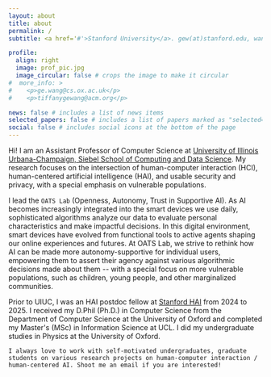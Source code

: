 ```yaml
---
layout: about
title: about
permalink: /
subtitle: <a href='#'>Stanford University</a>. gew(at)stanford.edu, wangge(at)illinois.edu

profile:
  align: right
  image: prof_pic.jpg
  image_circular: false # crops the image to make it circular
#  more_info: >
#    <p>ge.wang@cs.ox.ac.uk</p>
#    <p>tiffanygewang@acm.org</p>

news: false # includes a list of news items
selected_papers: false # includes a list of papers marked as "selected={true}"
social: false # includes social icons at the bottom of the page
---
```

Hi! I am an Assistant Professor of Computer Science at [University of Illinois Urbana-Champaign, Siebel School of Computing and Data Science](https://cs.illinois.edu/). My research focuses on the intersection of human-computer interaction (HCI), human-centered artificial intelligence (HAI), and usable security and privacy, with a special emphasis on vulnerable populations.

I lead the `OATS Lab` (Openness, Autonomy, Trust in Supportive AI). As AI becomes increasingly integrated into the smart devices we use daily, sophisticated algorithms analyze our data to evaluate personal characteristics and make impactful decisions. In this digital environment, smart devices have evolved from functional tools to active agents shaping our online experiences and futures. At OATS Lab, we strive to rethink how AI can be made more autonomy-supportive for individual users, empowering them to assert their agency against various algorithmic decisions made about them -- with a special focus on more vulnerable populations, such as children, young people, and other marginalized communities.

Prior to UIUC, I was an HAI postdoc fellow at [Stanford HAI](https://hai.stanford.edu/) from 2024 to 2025. I received my D.Phil (Ph.D.) in Computer Science from the Department of Computer Science at the University of Oxford and completed my Master's (MSc) in Information Science at UCL. I did my undergraduate studies in Physics at the University of Oxford.

`I always love to work with self-motivated undergraduates, graduate students on various research projects on human-computer interaction / human-centered AI. Shoot me an email if you are interested!`

